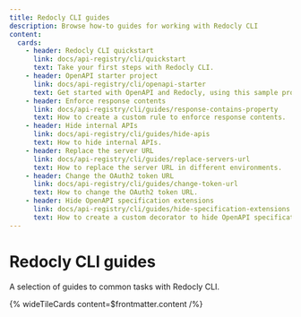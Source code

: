 ```yaml
---
title: Redocly CLI guides
description: Browse how-to guides for working with Redocly CLI
content:
  cards:
    - header: Redocly CLI quickstart
      link: docs/api-registry/cli/quickstart
      text: Take your first steps with Redocly CLI.
    - header: OpenAPI starter project
      link: docs/api-registry/cli/openapi-starter
      text: Get started with OpenAPI and Redocly, using this sample project.
    - header: Enforce response contents
      link: docs/api-registry/cli/guides/response-contains-property
      text: How to create a custom rule to enforce response contents.
    - header: Hide internal APIs
      link: docs/api-registry/cli/guides/hide-apis
      text: How to hide internal APIs.
    - header: Replace the server URL
      link: docs/api-registry/cli/guides/replace-servers-url
      text: How to replace the server URL in different environments.
    - header: Change the OAuth2 token URL
      link: docs/api-registry/cli/guides/change-token-url
      text: How to change the OAuth2 token URL.
    - header: Hide OpenAPI specification extensions
      link: docs/api-registry/cli/guides/hide-specification-extensions
      text: How to create a custom decorator to hide OpenAPI specification extensions.
---
```


# Redocly CLI guides

A selection of guides to common tasks with Redocly CLI.

{% wideTileCards content=$frontmatter.content /%}
